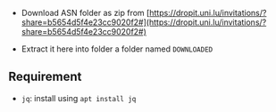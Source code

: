 
- Download ASN folder as zip from [https://dropit.uni.lu/invitations/?share=b5654d5f4e23cc9020f2#](https://dropit.uni.lu/invitations/?share=b5654d5f4e23cc9020f2#)

- Extract it here into folder a folder named `DOWNLOADED`

## Requirement
- `jq`: install using `apt install jq`
